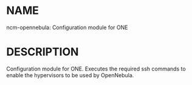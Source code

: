# NAME

ncm-opennebula: Configuration module for ONE

# DESCRIPTION

Configuration module for ONE. Executes the required ssh commands
to enable the hypervisors to be used by OpenNebula.

